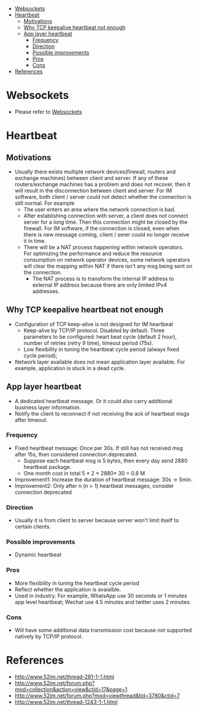 - [Websockets](#websockets)
- [Heartbeat](#heartbeat)
  - [Motivations](#motivations)
  - [Why TCP keepalive heartbeat not enough](#why-tcp-keepalive-heartbeat-not-enough)
  - [App layer heartbeat](#app-layer-heartbeat)
    - [Frequency](#frequency)
    - [Direction](#direction)
    - [Possible improvements](#possible-improvements)
    - [Pros](#pros)
    - [Cons](#cons)
- [References](#references)

# Websockets
* Please refer to [Websockets](https://eric-zhang-seattle.gitbook.io/mess-around/network/network_websockets)

# Heartbeat
## Motivations
* Usually there exists multiple network devices(firewall, routers and exchange machines) between client and server. If any of these routers/exchange machines has a problem and does not recover, then it will result in the disconnection between client and server. For IM software, both client / server could not detect whether the connection is still normal. For example 
  * The user enters an area where the network connection is bad.
  * After establishing connection with server, a client does not connect server for a long time. Then this connection might be closed by the firewall. For IM software, if the connection is closed, even when there is new message coming, client / serer could no longer receive it in time.
  * There will be a NAT process happening within network operators. For optimizing the performance and reduce the resource consumption on network operator devices, some network operators will clear the mapping within NAT if there isn't any msg being sent on the connection.
      * The NAT process is to transform the internal IP address to external IP address because there are only limited IPv4 addresses.

## Why TCP keepalive heartbeat not enough
* Configuration of TCP keep-alive is not designed for IM heartbeat
  * Keep-alive by TCP/IP protocol. Disabled by default. Three parameters to be configured: heart beat cycle (default 2 hour), number of retries (retry 9 time), timeout period (75s).
  * Low flexibility in tuning the heartbeat cycle period (always fixed cycle period);
* Network layer available does not mean application layer available. For example, application is stuck in a dead cycle.

## App layer heartbeat
* A dedicated heartbeat message. Or it could also carry additional business layer information. 
* Notify the client to reconnect if not receiving the ack of heartbeat msgs after timeout.

### Frequency
* Fixed heartbeat message: Once per 30s. If still has not received msg after 15s, then considered connection deprecated. 
  * Suppose each heartbeat msg is 5 bytes, then every day send 2880 heartbeat package. 
  * One month cost in total 5 * 2 * 2880* 30 = 0.8 M 
* Improvement1: Increase the duration of heartbeat message: 30s -> 5min.
* Improvement2: Only after n (n > 1)  heartbeat messages, consider connection deprecated

### Direction
* Usually it is from client to server because server won't limit itself to certain clients. 

### Possible improvements
* Dynamic heartbeat

### Pros
* More flexibility in tuning the heartbeat cycle period
* Reflect whether the application is avaialble.
* Used in industry. For example, WhatsApp use 30 seconds or 1 minutes app level heartbeat; Wechat use 4.5 minutes and twitter uses 2 minutes.

### Cons
* Will have some additional data transmission cost because not supported natively by TCP/IP protocol.


# References
* http://www.52im.net/thread-281-1-1.html
* http://www.52im.net/forum.php?mod=collection&action=view&ctid=17&page=1
* http://www.52im.net/forum.php?mod=viewthread&tid=3780&ctid=7
* http://www.52im.net/thread-1243-1-1.html